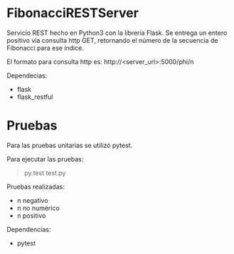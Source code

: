 # FibonacciRESTServer
Servicio REST hecho en Python3 con la librería Flask.
Se entrega un entero positivo <n> vía consulta http GET, retornando el número de la secuencia de Fibonacci para ese índice.

El formato para consulta http es:
http://<server_url>:5000/phi/n

Dependecias:
- flask
- flask_restful

# Pruebas
Para las pruebas unitarias se utilizó pytest.

Para ejecutar las pruebas:
>py.test test.py

Pruebas realizadas:
- n negativo
- n no numérico
- n positivo

Dependencias:
- pytest

